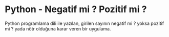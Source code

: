 # Python - Negatif mi ? Pozitif mi ?

Python programlama dili ile yazılan, girilen sayının negatif mi ? yoksa pozitif mi ? yada nötr olduğuna karar veren bir uygulama.
